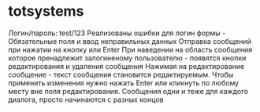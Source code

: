 # totsystems
Логин/пароль: test/123
Реализованы ошибки для логин формы - Обязательные поля и ввод неправильных данных
Отправка сообщений при нажатии на кнопку или Enter
При наведении на область сообщения которое пренадлежит залогиненому пользователю - появятся кнопки редактирования и удаления сообщения
Нажимая на редактирование сообщение - текст сообщения становится редактируемым. 
Чтобы применить изменения нужно нажать Enter или кликнуть по любому месту вне поля редактирования.
Сообщения одни и теже для каждого диалога, просто начинаются с разных концов